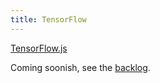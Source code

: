 ```yaml
---
title: TensorFlow
---
```


[TensorFlow.js](https://www.tensorflow.org/js)

Coming soonish, see the [backlog](https://github.com/orgs/chatally/projects/1/views/3).
